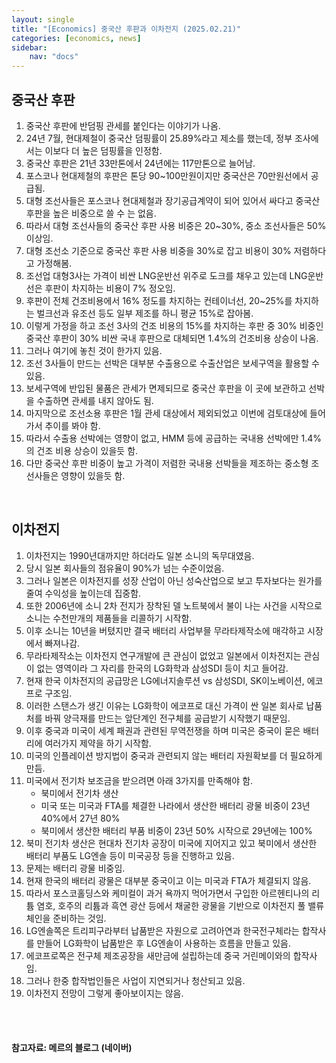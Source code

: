 ```yaml
---
layout: single
title: "[Economics] 중국산 후판과 이차전지 (2025.02.21)"
categories: [economics, news]
sidebar:
    nav: "docs"
---
```


## 중국산 후판
1. 중국산 후판에 반덤핑 관세를 붙인다는 이야기가 나옴.
1. 24년 7월, 현대제철이 중국산 덤핑률이 25.89%라고 제소를 했는데, 정부 조사에서는 이보다 더 높은 덤핑률을 인정함.
1. 중국산 후판은 21년 33만톤에서 24년에는 117만톤으로 늘어남.
1. 포스코나 현대제철의 후판은 톤당 90~100만원이지만 중국산은 70만원선에서 공급됨.
1. 대형 조선사들은 포스코나 현대제철과 장기공급계약이 되어 있어서 싸다고 중국산 후판을 높은 비중으로 쓸 수 는 없음.
1. 따라서 대형 조선사들의 중국산 후판 사용 비중은 20~30%, 중소 조선사들은 50% 이상임.
1. 대형 조선소 기준으로 중국산 후판 사용 비중을 30%로 잡고 비용이 30% 저렴하다고 가정해봄.
1. 조선업 대형3사는 가격이 비싼 LNG운반선 위주로 도크를 채우고 있는데 LNG운반선은 후판이 차지하는 비용이 7% 정오임.
1. 후판이 전체 건조비용에서 16% 정도를 차지하는 컨테이너선, 20~25%를 차지하는 벌크선과 유조선 등도 일부 제조를 하니 평균 15%로 잡아봄.
1. 이렇게 가정을 하고 조선 3사의 건조 비용의 15%를 차지하는 후판 중 30% 비중인 중국산 후판이 30% 비싼 국내 후판으로 대체되면 1.4%의 건조비용 상승이 나옴.
1. 그러나 여기에 놓친 것이 한가지 있음.
1. 조선 3사들이 만드는 선박은 대부분 수출용으로 수출산업은 보세구역을 활용할 수 있음.
1. 보세구역에 반입된 물품은 관세가 면제되므로 중국산 후판을 이 곳에 보관하고 선박을 수출하면 관세를 내지 않아도 됨.
1. 마지막으로 조선소용 후판은 1월 관세 대상에서 제외되었고 이번에 검토대상에 들어가서 추이를 봐야 함.
1. 따라서 수출용 선박에는 영향이 없고, HMM 등에 공급하는 국내용 선박에만 1.4%의 건조 비용 상승이 있을듯 함.
1. 다만 중국산 후판 비중이 높고 가격이 저렴한 국내용 선박들을 제조하는 중소형 조선사들은 영향이 있을듯 함.

<br/>

## 이차전지
1. 이차전지는 1990년대까지만 하더라도 일본 소니의 독무대였음.
1. 당시 일본 회사들의 점유율이 90%가 넘는 수준이었음.
1. 그러나 일본은 이차전지를 성장 산업이 아닌 성숙산업으로 보고 투자보다는 원가를 줄여 수익성을 높이는데 집중함.
1. 또한 2006년에 소니 2차 전지가 장착된 델 노트북에서 불이 나는 사건을 시작으로 소니는 수천만개의 제품들을 리콜하기 시작함.
1. 이후 소니는 10년을 버텼지만 결국 배터리 사업부믈 무라타제작소에 매각하고 시장에서 빠져나감.
1. 무라타제작소는 이차전지 연구개발에 큰 관심이 없었고 일본에서 이차전지는 관심이 없는 영역이라 그 자리를 한국의 LG화학과 삼성SDI 등이 치고 들어감.
1. 현재 한국 이차전지의 공급망은 LG에너지솔루션 vs 삼성SDI, SK이노베이션, 에코프로 구조임.
1. 이러한 스탠스가 생긴 이유는 LG화학이 에코프로 대신 가격이 싼 일본 회사로 납품처를 바꿔 양극재를 만드는 앞단계인 전구체를 공급받기 시작했기 때문임.
1. 이후 중국과 미국이 세계 패권과 관련된 무역전쟁을 하며 미국은 중국이 묻은 배터리에 여러가지 제약을 하기 시작함.
1. 미국의 인플레이션 방지법이 중국과 관련되지 않는 배터리 자원확보를 더 필요하게 만듬.
1. 미국에서 전기차 보조금을 받으려면 아래 3가지를 만족해야 함.
    - 북미에서 전기차 생산
    - 미국 또는 미국과 FTA를 체결한 나라에서 생산한 배터리 광물 비중이 23년 40%에서 27년 80%
    - 북미에서 생산한 배터리 부품 비중이 23년 50% 시작으로 29년에는 100%
1. 북미 전기차 생산은 현대차 전기차 공장이 미국에 지어지고 있고 북미에서 생산한 배터리 부품도 LG엔솔 등이 미국공장 등을 진행하고 있음.
1. 문제는 배터리 광물 비중임.
1. 현재 한국의 배터리 광물은 대부분 중국이고 이는 미국과 FTA가 체결되지 않음.
1. 따라서 포스코홀딩스와 케미컬이 과거 욕까지 먹어가면서 구입한 아르헨티나의 리튬 염호, 호주의 리튬과 흑연 광산 등에서 채굴한 광물을 기반으로 이차전지 풀 밸류체인을 준비하는 것임.
1. LG엔솔쪽은 트리피구라부터 납품받은 자원으로 고려아연과 한국전구체라는 합작사를 만들어 LG화학이 납품받은 후 LG엔솔이 사용하는 흐름을 만들고 있음.
1. 에코프로쪽은 전구체 제조공장을 새만금에 설립하는데 중국 거린메이와의 합작사임.
1. 그러나 한중 합작법인들은 사업이 지연되거나 청산되고 있음.
1. 이차전지 전망이 그렇게 좋아보이지는 않음.



<br/>
<br/>

#### 참고자료: 메르의 블로그 (네이버) 